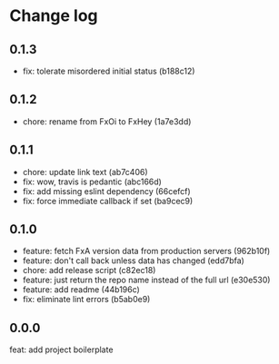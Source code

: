 # Change log

## 0.1.3

* fix: tolerate misordered initial status (b188c12)

## 0.1.2

* chore: rename from FxOi to FxHey (1a7e3dd)

## 0.1.1

* chore: update link text (ab7c406)
* fix: wow, travis is pedantic (abc166d)
* fix: add missing eslint dependency (66cefcf)
* fix: force immediate callback if set (ba9cec9)

## 0.1.0

* feature: fetch FxA version data from production servers (962b10f)
* feature: don't call back unless data has changed (edd7bfa)
* chore: add release script (c82ec18)
* feature: just return the repo name instead of the full url (e30e530)
* feature: add readme (44b196c)
* fix: eliminate lint errors (b5ab0e9)

## 0.0.0

feat: add project boilerplate

